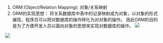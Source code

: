 1. ORM:(Object/Relation Mapping): 对象/关系映射
2. ORM的实现思想：
将关系数据库中表中的记录映射成为对象，以对象的形式展现，程序员可以把对数据库的操作转化为对对象的操作。
因此ORM的目的是为了方便开发人员以面向对象的思想来实现对数据库的操作。
![](https://raw.githubusercontent.com/1391020381/nodejs-learning/master/static/img/20161023001820049.png)


![](https://raw.githubusercontent.com/1391020381/nodejs-learning/master/static/img/20161023001827470.png)
